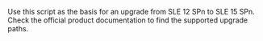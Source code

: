 Use this script as the basis for an upgrade from SLE 12 SPn to SLE 15 SPn.
Check the official product documentation to find the supported upgrade paths.
